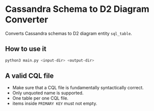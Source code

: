 # Cassandra Schema to D2 Diagram Converter

Converts Cassandra schemas to D2 diagram entity `sql_table`.

## How to use it

```bash
python3 main.py <input-dir> <output-dir>
```

## A valid CQL file

* Make sure that a CQL file is fundamentally syntactically correct.
* Only unquoted name is supported.
* One table per one CQL file.
* items inside `PRIMARY KEY` must not empty.